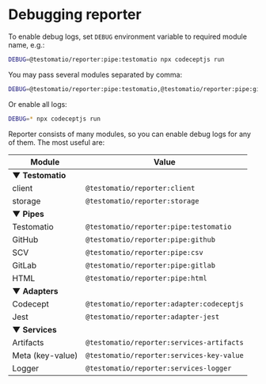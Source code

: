 # Debugging reporter

To enable debug logs, set `DEBUG` environment variable to required module name, e.g.:

```bash
DEBUG=@testomatio/reporter:pipe:testomatio npx codeceptjs run
```

You may pass several modules separated by comma:

```bash
DEBUG=@testomatio/reporter:pipe:testomatio,@testomatio/reporter:pipe:github npx codeceptjs run
```

Or enable all logs:

```bash
DEBUG=* npx codeceptjs run
```

Reporter consists of many modules, so you can enable debug logs for any of them. The most useful are:

| Module           | Value                                     |
| ---------------- | ----------------------------------------- |
| **▼ Testomatio** |
| client           | `@testomatio/reporter:client`             |
| storage          | `@testomatio/reporter:storage`            |
| **▼ Pipes**      |
| Testomatio       | `@testomatio/reporter:pipe:testomatio`    |
| GitHub           | `@testomatio/reporter:pipe:github`        |
| SCV              | `@testomatio/reporter:pipe:csv`           |
| GitLab           | `@testomatio/reporter:pipe:gitlab`        |
| HTML             | `@testomatio/reporter:pipe:html`          |
| **▼ Adapters**   |
| Codecept         | `@testomatio/reporter:adapter:codeceptjs` |
| Jest             | `@testomatio/reporter:adapter-jest`       |
| **▼ Services**   |
| Artifacts        | `@testomatio/reporter:services-artifacts` |
| Meta (key-value) | `@testomatio/reporter:services-key-value` |
| Logger           | `@testomatio/reporter:services-logger`    |
